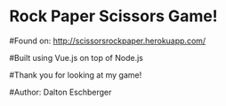 # Rock Paper Scissors Game!

#Found on: http://scissorsrockpaper.herokuapp.com/


#Built using Vue.js on top of Node.js

#Thank you for looking at my game!

#Author: Dalton Eschberger
